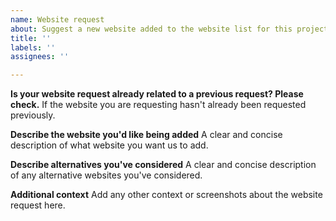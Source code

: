 ```yaml
---
name: Website request
about: Suggest a new website added to the website list for this project
title: ''
labels: ''
assignees: ''

---
```


**Is your website request already related to a previous request? Please check.**
If the website you are requesting hasn't already been requested previously.

**Describe the website you'd like being added**
A clear and concise description of what website you want us to add.

**Describe alternatives you've considered**
A clear and concise description of any alternative websites you've considered.

**Additional context**
Add any other context or screenshots about the website request here.
